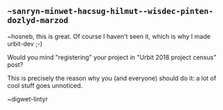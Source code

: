 ## `~sanryn-minwet-hacsug-hilmut--wisdec-pinten-dozlyd-marzod`
~hosneb, this is great. Of course I haven't seen it, which is why I made urbit-dev ;-)

Would you mind "registering" your project in "Urbit 2018 project census" post?

This is precisely the reason why you (and everyone) should do it: a lot of cool stuff goes unnoticed.

~digwet-lintyr